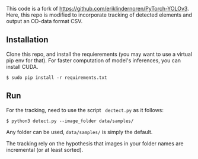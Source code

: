 This code is a fork of https://github.com/eriklindernoren/PyTorch-YOLOv3. Here, this repo is modified to incorporate tracking of detected elements and output an OD-data format CSV.

## Installation
Clone this repo, and install the requierements (you may want to use a virtual pip env for that). 
For faster computation of model's inferences, you can install CUDA.
    
    $ sudo pip install -r requirements.txt 


## Run 
For the tracking, need to use the script ``` dectect.py``` as it follows: 

    $ python3 detect.py --image_folder data/samples/
    
Any folder can be used, ``` data/samples/ ``` is simply the default.

The tracking rely on the hypothesis that images in your folder names are incremental (or at least sorted).
